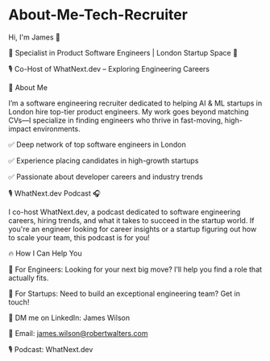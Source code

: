 # About-Me-Tech-Recruiter

Hi, I'm James 👋 

🚀 Specialist in Product Software Engineers | London Startup Space 🤖

🎙️ Co-Host of WhatNext.dev – Exploring Engineering Careers

💼 About Me

I’m a software engineering recruiter dedicated to helping AI & ML startups in London hire top-tier product engineers. My work goes beyond matching CVs—I specialize in finding engineers who thrive in fast-moving, high-impact environments.

✅ Deep network of top software engineers in London

✅ Experience placing candidates in high-growth startups

✅ Passionate about developer careers and industry trends


🎙️ WhatNext.dev Podcast 🎧

I co-host WhatNext.dev, a podcast dedicated to software engineering careers, hiring trends, and what it takes to succeed in the startup world. If you're an engineer looking for career insights or a startup figuring out how to scale your team, this podcast is for you!


🔥 How I Can Help You

📌 For Engineers: Looking for your next big move? I’ll help you find a role that actually fits.

📌 For Startups: Need to build an exceptional engineering team? Get in touch!

💬 DM me on LinkedIn: James Wilson

📧 Email: james.wilson@robertwalters.com

🎙️ Podcast: WhatNext.dev
